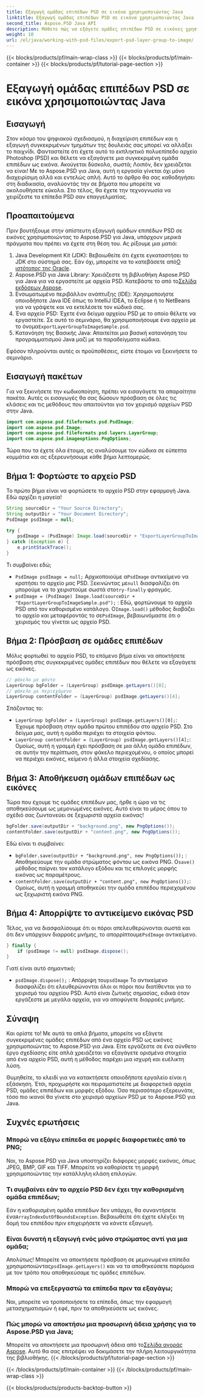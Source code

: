 ```yaml
---
title: Εξαγωγή ομάδας επιπέδων PSD σε εικόνα χρησιμοποιώντας Java
linktitle: Εξαγωγή ομάδας επιπέδων PSD σε εικόνα χρησιμοποιώντας Java
second_title: Aspose.PSD Java API
description: Μάθετε πώς να εξάγετε ομάδες επιπέδων PSD σε εικόνες χρησιμοποιώντας το Aspose.PSD για Java με αυτόν τον οδηγό βήμα προς βήμα. Ιδανικό για προγραμματιστές και σχεδιαστές.
weight: 10
url: /el/java/working-with-psd-files/export-psd-layer-group-to-image/
---
```


{{< blocks/products/pf/main-wrap-class >}}
{{< blocks/products/pf/main-container >}}
{{< blocks/products/pf/tutorial-page-section >}}

# Εξαγωγή ομάδας επιπέδων PSD σε εικόνα χρησιμοποιώντας Java

## Εισαγωγή

Στον κόσμο του ψηφιακού σχεδιασμού, η διαχείριση επιπέδων και η εξαγωγή συγκεκριμένων τμημάτων της δουλειάς σας μπορεί να αλλάξει το παιχνίδι. Φανταστείτε ότι έχετε αυτό το εκπληκτικό πολυεπίπεδο αρχείο Photoshop (PSD) και θέλετε να εξαγάγετε μια συγκεκριμένη ομάδα επιπέδων ως εικόνα. Ακούγεται δύσκολο, σωστά; Λοιπόν, δεν χρειάζεται να είναι! Με το Aspose.PSD για Java, αυτή η εργασία γίνεται όχι μόνο διαχειρίσιμη αλλά και εντελώς απλή. Αυτό το άρθρο θα σας καθοδηγήσει στη διαδικασία, αναλύοντάς την σε βήματα που μπορείτε να ακολουθήσετε εύκολα. Στο τέλος, θα έχετε την τεχνογνωσία να χειρίζεστε τα επίπεδα PSD σαν επαγγελματίας.

## Προαπαιτούμενα

Πριν βουτήξουμε στην απίστευτη εξαγωγή ομάδων επιπέδων PSD σε εικόνες χρησιμοποιώντας το Aspose.PSD για Java, υπάρχουν μερικά πράγματα που πρέπει να έχετε στη θέση του. Ας ρίξουμε μια ματιά:

1.  Java Development Kit (JDK): Βεβαιωθείτε ότι έχετε εγκαταστήσει το JDK στο σύστημά σας. Εάν όχι, μπορείτε να το κατεβάσετε από[Ο ιστότοπος της Oracle](https://www.oracle.com/java/technologies/javase-downloads.html).
2. Aspose.PSD για Java Library: Χρειάζεστε τη βιβλιοθήκη Aspose.PSD για Java για να εργαστείτε με αρχεία PSD. Κατεβάστε το από το[Σελίδα εκδόσεων Aspose](https://releases.aspose.com/psd/java/).
3. Ενσωματωμένο περιβάλλον ανάπτυξης (IDE): Χρησιμοποιήστε οποιοδήποτε Java IDE όπως το IntelliJ IDEA, το Eclipse ή το NetBeans για να γράψετε και να εκτελέσετε τον κώδικά σας.
4.  Ένα αρχείο PSD: Έχετε ένα δείγμα αρχείου PSD με το οποίο θέλετε να εργαστείτε. Σε αυτό το σεμινάριο, θα χρησιμοποιήσουμε ένα αρχείο με το όνομα`ExportLayerGroupToImageSample.psd`.
5. Κατανόηση της Βασικής Java: Απαιτείται μια βασική κατανόηση του προγραμματισμού Java μαζί με τα παραδείγματα κώδικα.

Εφόσον πληρούνται αυτές οι προϋποθέσεις, είστε έτοιμοι να ξεκινήσετε το σεμινάριο.

## Εισαγωγή πακέτων

Για να ξεκινήσετε την κωδικοποίηση, πρέπει να εισαγάγετε τα απαραίτητα πακέτα. Αυτές οι εισαγωγές θα σας δώσουν πρόσβαση σε όλες τις κλάσεις και τις μεθόδους που απαιτούνται για τον χειρισμό αρχείων PSD στην Java.

```java
import com.aspose.psd.fileformats.psd.PsdImage;
import com.aspose.psd.Image;
import com.aspose.psd.fileformats.psd.layers.LayerGroup;
import com.aspose.psd.imageoptions.PngOptions;
```

Τώρα που τα έχετε όλα έτοιμα, ας αναλύσουμε τον κώδικα σε εύπεπτα κομμάτια και ας εξερευνήσουμε κάθε βήμα λεπτομερώς.

## Βήμα 1: Φορτώστε το αρχείο PSD

Το πρώτο βήμα είναι να φορτώσετε το αρχείο PSD στην εφαρμογή Java. Εδώ αρχίζει η μαγεία!

```java
String sourceDir = "Your Source Directory";
String outputDir = "Your Document Directory";
PsdImage psdImage = null;

try {
    psdImage = (PsdImage) Image.load(sourceDir + "ExportLayerGroupToImageSample.psd");
} catch (Exception e) {
    e.printStackTrace();
}
```

Τι συμβαίνει εδώ;
- `PsdImage psdImage = null;` Αρχικοποιούμε α`PsdImage` αντικείμενο να κρατήσει το αρχείο μας PSD. Ξεκινώντας με`null` διασφαλίζει ότι μπορούμε να το χειριστούμε σωστά στο`try-finally` φραγμός.
- `psdImage = (PsdImage) Image.load(sourceDir + "ExportLayerGroupToImageSample.psd");` : Εδώ, φορτώνουμε το αρχείο PSD από τον καθορισμένο κατάλογο. Ο`Image.load()` μέθοδος διαβάζει το αρχείο και μεταφέροντάς το σε`PsdImage`, βεβαιωνόμαστε ότι ο χειρισμός του γίνεται ως αρχείο PSD.

## Βήμα 2: Πρόσβαση σε ομάδες επιπέδων

Μόλις φορτωθεί το αρχείο PSD, το επόμενο βήμα είναι να αποκτήσετε πρόσβαση στις συγκεκριμένες ομάδες επιπέδων που θέλετε να εξαγάγετε ως εικόνες.

```java
// φάκελο με φόντο
LayerGroup bgFolder = (LayerGroup) psdImage.getLayers()[0];
// φάκελο με περιεχόμενο
LayerGroup contentFolder = (LayerGroup) psdImage.getLayers()[4];
```

Σπάζοντας το:
- `LayerGroup bgFolder = (LayerGroup) psdImage.getLayers()[0];`: Έχουμε πρόσβαση στην ομάδα πρώτου επιπέδου στο αρχείο PSD. Στο δείγμα μας, αυτή η ομάδα περιέχει τα στοιχεία φόντου.
- `LayerGroup contentFolder = (LayerGroup) psdImage.getLayers()[4];`: Ομοίως, αυτή η γραμμή έχει πρόσβαση σε μια άλλη ομάδα επιπέδων, σε αυτήν την περίπτωση, στον φάκελο περιεχομένου, ο οποίος μπορεί να περιέχει εικόνες, κείμενο ή άλλα στοιχεία σχεδίασης.

## Βήμα 3: Αποθήκευση ομάδων επιπέδων ως εικόνες

Τώρα που έχουμε τις ομάδες επιπέδων μας, ήρθε η ώρα να τις αποθηκεύσουμε ως μεμονωμένες εικόνες. Αυτό είναι το μέρος όπου το σχέδιό σας ζωντανεύει σε ξεχωριστά αρχεία εικόνας!

```java
bgFolder.save(outputDir + "background.png", new PngOptions());
contentFolder.save(outputDir + "content.png", new PngOptions());
```

Εδώ είναι τι συμβαίνει:
- `bgFolder.save(outputDir + "background.png", new PngOptions());` : Αποθηκεύουμε την ομάδα στρώματος φόντου ως εικόνα PNG. Ο`save()` μέθοδος παίρνει τον κατάλογο εξόδου και τις επιλογές μορφής εικόνας ως παραμέτρους.
- `contentFolder.save(outputDir + "content.png", new PngOptions());`: Ομοίως, αυτή η γραμμή αποθηκεύει την ομάδα επιπέδου περιεχομένου ως ξεχωριστή εικόνα PNG.

## Βήμα 4: Απορρίψτε το αντικείμενο εικόνας PSD

 Τέλος, για να διασφαλίσουμε ότι οι πόροι απελευθερώνονται σωστά και ότι δεν υπάρχουν διαρροές μνήμης, το απορρίπτουμε`PsdImage` αντικείμενο.

```java
} finally {
    if (psdImage != null) psdImage.dispose();
}
```

Γιατί είναι αυτό σημαντικό;
- `psdImage.dispose();` : Απόρριψη του`psdImage` Το αντικείμενο διασφαλίζει ότι ελευθερώνονται όλοι οι πόροι που διατίθενται για το χειρισμό του αρχείου PSD. Αυτό είναι ζωτικής σημασίας, ειδικά όταν εργάζεστε με μεγάλα αρχεία, για να αποφύγετε διαρροές μνήμης.

## Σύναψη

Και ορίστε το! Με αυτά τα απλά βήματα, μπορείτε να εξάγετε συγκεκριμένες ομάδες επιπέδων από ένα αρχείο PSD ως εικόνες χρησιμοποιώντας το Aspose.PSD για Java. Είτε εργάζεστε σε ένα σύνθετο έργο σχεδίασης είτε απλά χρειάζεται να εξαγάγετε ορισμένα στοιχεία από ένα αρχείο PSD, αυτή η μέθοδος παρέχει μια ισχυρή και ευέλικτη λύση.

Θυμηθείτε, το κλειδί για να κατακτήσετε οποιοδήποτε εργαλείο είναι η εξάσκηση. Έτσι, προχωρήστε και πειραματιστείτε με διαφορετικά αρχεία PSD, ομάδες επιπέδων και μορφές εξόδου. Όσο περισσότερο εξερευνάτε, τόσο πιο ικανοί θα γίνετε στο χειρισμό αρχείων PSD με το Aspose.PSD για Java.

## Συχνές ερωτήσεις

### Μπορώ να εξάγω επίπεδα σε μορφές διαφορετικές από το PNG;
Ναι, το Aspose.PSD για Java υποστηρίζει διάφορες μορφές εικόνας, όπως JPEG, BMP, GIF και TIFF. Μπορείτε να καθορίσετε τη μορφή χρησιμοποιώντας την κατάλληλη κλάση επιλογών.

### Τι συμβαίνει εάν το αρχείο PSD δεν έχει την καθορισμένη ομάδα επιπέδων;
 Εάν η καθορισμένη ομάδα επιπέδων δεν υπάρχει, θα συναντήσετε ένα`ArrayIndexOutOfBoundsException`. Βεβαιωθείτε ότι έχετε ελέγξει τη δομή του επιπέδου πριν επιχειρήσετε να κάνετε εξαγωγή.

### Είναι δυνατή η εξαγωγή ενός μόνο στρώματος αντί για μια ομάδα;
 Απολύτως! Μπορείτε να αποκτήσετε πρόσβαση σε μεμονωμένα επίπεδα χρησιμοποιώντας`psdImage.getLayers()` και να τα αποθηκεύσετε παρόμοια με τον τρόπο που αποθηκεύσαμε τις ομάδες επιπέδων.

### Μπορώ να επεξεργαστώ τα επίπεδα πριν τα εξαγάγω;
Ναι, μπορείτε να τροποποιήσετε τα επίπεδα, όπως την εφαρμογή μετασχηματισμών ή εφέ, πριν τα αποθηκεύσετε ως εικόνες.

### Πώς μπορώ να αποκτήσω μια προσωρινή άδεια χρήσης για το Aspose.PSD για Java;
 Μπορείτε να αποκτήσετε μια προσωρινή άδεια από το[Σελίδα αγοράς Aspose](https://purchase.aspose.com/temporary-license/). Αυτό θα σας επιτρέψει να δοκιμάσετε την πλήρη λειτουργικότητα της βιβλιοθήκης.
{{< /blocks/products/pf/tutorial-page-section >}}

{{< /blocks/products/pf/main-container >}}
{{< /blocks/products/pf/main-wrap-class >}}

{{< blocks/products/products-backtop-button >}}
